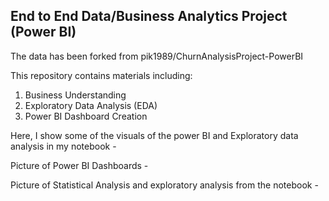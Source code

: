 ## End to End Data/Business Analytics Project (Power BI)

The data has been forked from pik1989/ChurnAnalysisProject-PowerBI

This repository contains materials including:

1. Business Understanding
2. Exploratory Data Analysis (EDA)
3. Power BI Dashboard Creation

Here, I show some of the visuals of the power BI and Exploratory data analysis in my notebook - 

Picture of Power BI Dashboards - 

Picture of Statistical Analysis and exploratory analysis from the notebook - 

